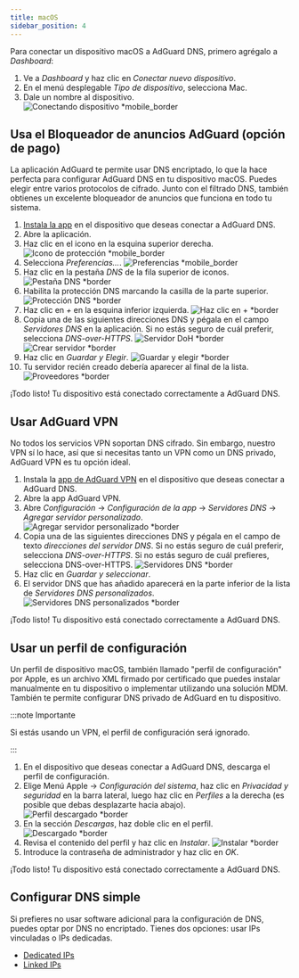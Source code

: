 ```yaml
---
title: macOS
sidebar_position: 4
---
```


Para conectar un dispositivo macOS a AdGuard DNS, primero agrégalo a _Dashboard_:

1. Ve a _Dashboard_ y haz clic en _Conectar nuevo dispositivo_.
2. En el menú desplegable _Tipo de dispositivo_, selecciona Mac.
3. Dale un nombre al dispositivo.
   ![Conectando dispositivo \*mobile\_border](https://cdn.adtidy.org/content/kb/dns/private/new_dns/connect/mac_ab/choose_mac.png)

## Usa el Bloqueador de anuncios AdGuard (opción de pago)

La aplicación AdGuard te permite usar DNS encriptado, lo que la hace perfecta para configurar AdGuard DNS en tu dispositivo macOS. Puedes elegir entre varios protocolos de cifrado. Junto con el filtrado DNS, también obtienes un excelente bloqueador de anuncios que funciona en todo tu sistema.

1. [Instala la app](https://adguard.com/adguard-mac/overview.html) en el dispositivo que deseas conectar a AdGuard DNS.
2. Abre la aplicación.
3. Haz clic en el icono en la esquina superior derecha.
   ![Icono de protección \*mobile\_border](https://cdn.adtidy.org/content/kb/dns/private/new_dns/connect/mac_ab/mac_step3.png)
4. Selecciona _Preferencias..._.
   ![Preferencias \*mobile\_border](https://cdn.adtidy.org/content/kb/dns/private/new_dns/connect/mac_ab/mac_step4.png)
5. Haz clic en la pestaña _DNS_ de la fila superior de iconos.
   ![Pestaña DNS \*border](https://cdn.adtidy.org/content/kb/dns/private/new_dns/connect/mac_ab/mac_step5.png)
6. Habilita la protección DNS marcando la casilla de la parte superior.
   ![Protección DNS \*border](https://cdn.adtidy.org/content/kb/dns/private/new_dns/connect/mac_ab/mac_step6.png)
7. Haz clic en _+_ en la esquina inferior izquierda.
   ![Haz clic en + \*border](https://cdn.adtidy.org/content/kb/dns/private/new_dns/connect/mac_ab/mac_step7.png)
8. Copia una de las siguientes direcciones DNS y pégala en el campo _Servidores DNS_ en la aplicación. Si no estás seguro de cuál preferir, selecciona _DNS-over-HTTPS_.
   ![Servidor DoH \*border](https://cdn.adtidy.org/content/kb/dns/private/new_dns/connect/mac_ab/mac_step8_1.png)
   ![Crear servidor \*border](https://cdn.adtidy.org/content/kb/dns/private/new_dns/connect/mac_ab/mac_step8_2.png)
9. Haz clic en _Guardar y Elegir_.
   ![Guardar y elegir \*border](https://cdn.adtidy.org/content/kb/dns/private/new_dns/connect/mac_ab/mac_step9.png)
10. Tu servidor recién creado debería aparecer al final de la lista.
    ![Proveedores \*border](https://cdn.adtidy.org/content/kb/dns/private/new_dns/connect/mac_ab/mac_step10.png)

¡Todo listo! Tu dispositivo está conectado correctamente a AdGuard DNS.

## Usar AdGuard VPN

No todos los servicios VPN soportan DNS cifrado. Sin embargo, nuestro VPN sí lo hace, así que si necesitas tanto un VPN como un DNS privado, AdGuard VPN es tu opción ideal.

1. Instala la [app de AdGuard VPN](https://adguard-vpn.com/mac/overview.html) en el dispositivo que deseas conectar a AdGuard DNS.
2. Abre la app AdGuard VPN.
3. Abre _Configuración_ → _Configuración de la app_ → _Servidores DNS_ → _Agregar servidor personalizado_.
   ![Agregar servidor personalizado \*border](https://cdn.adtidy.org/content/kb/dns/private/new_dns/connect/mac_vpn/mac_step3.png)
4. Copia una de las siguientes direcciones DNS y pégala en el campo de texto _direcciones del servidor DNS_. Si no estás seguro de cuál preferir, selecciona _DNS-over-HTTPS_. Si no estás seguro de cuál prefieres, selecciona DNS-over-HTTPS.
   ![Servidores DNS \*border](https://cdn.adtidy.org/content/kb/dns/private/new_dns/connect/mac_vpn/mac_step4.png)
5. Haz clic en _Guardar y seleccionar_.
6. El servidor DNS que has añadido aparecerá en la parte inferior de la lista de _Servidores DNS personalizados_.
   ![Servidores DNS personalizados \*border](https://cdn.adtidy.org/content/kb/dns/private/new_dns/connect/mac_vpn/mac_step6.png)

¡Todo listo! Tu dispositivo está conectado correctamente a AdGuard DNS.

## Usar un perfil de configuración

Un perfil de dispositivo macOS, también llamado "perfil de configuración" por Apple, es un archivo XML firmado por certificado que puedes instalar manualmente en tu dispositivo o implementar utilizando una solución MDM. También te permite configurar DNS privado de AdGuard en tu dispositivo.

:::note Importante

Si estás usando un VPN, el perfil de configuración será ignorado.

:::

1. En el dispositivo que deseas conectar a AdGuard DNS, descarga el perfil de configuración.
2. Elige Menú Apple → _Configuración del sistema_, haz clic en _Privacidad y seguridad_ en la barra lateral, luego haz clic en _Perfiles_ a la derecha (es posible que debas desplazarte hacia abajo).
   ![Perfil descargado \*border](https://cdn.adtidy.org/content/kb/dns/private/new_dns/connect/mac_profile/mac_step2.png)
3. En la sección _Descargas_, haz doble clic en el perfil.
   ![Descargado \*border](https://cdn.adtidy.org/content/kb/dns/private/new_dns/connect/mac_profile/mac_step3.png)
4. Revisa el contenido del perfil y haz clic en _Instalar_.
   ![Instalar \*border](https://cdn.adtidy.org/content/kb/dns/private/new_dns/connect/mac_profile/mac_step4.png)
5. Introduce la contraseña de administrador y haz clic en _OK_.

¡Todo listo! Tu dispositivo está conectado correctamente a AdGuard DNS.

## Configurar DNS simple

Si prefieres no usar software adicional para la configuración de DNS, puedes optar por DNS no encriptado. Tienes dos opciones: usar IPs vinculadas o IPs dedicadas.

- [Dedicated IPs](/private-dns/connect-devices/other-options/dedicated-ip.md)
- [Linked IPs](/private-dns/connect-devices/other-options/linked-ip.md)
